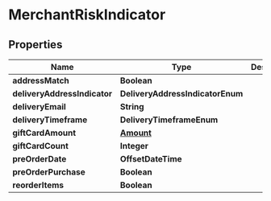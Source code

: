 

# MerchantRiskIndicator


## Properties

| Name | Type | Description | Notes |
|------------ | ------------- | ------------- | -------------|
|**addressMatch** | **Boolean** |  |  [optional] |
|**deliveryAddressIndicator** | **DeliveryAddressIndicatorEnum** |  |  [optional] |
|**deliveryEmail** | **String** |  |  [optional] |
|**deliveryTimeframe** | **DeliveryTimeframeEnum** |  |  [optional] |
|**giftCardAmount** | [**Amount**](Amount.md) |  |  [optional] |
|**giftCardCount** | **Integer** |  |  [optional] |
|**preOrderDate** | **OffsetDateTime** |  |  [optional] |
|**preOrderPurchase** | **Boolean** |  |  [optional] |
|**reorderItems** | **Boolean** |  |  [optional] |



